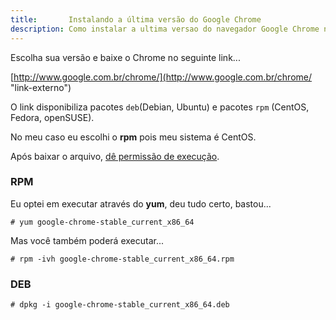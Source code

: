 ```yaml
---
title:       Instalando a última versão do Google Chrome
description: Como instalar a ultima versao do navegador Google Chrome no Linux
---
```


Escolha sua versão e baixe o Chrome no seguinte link...

[http://www.google.com.br/chrome/](http://www.google.com.br/chrome/ "link-externo")


O link disponibiliza pacotes `deb`(Debian, Ubuntu) e pacotes `rpm` (CentOS, 
Fedora, openSUSE).

No meu caso eu escolhi o __rpm__ pois meu sistema é CentOS.

Após baixar o arquivo, [dê permissão de execução](/linux/como-dar-permissao-de-execucao/).



### RPM

Eu optei em executar através do __yum__, deu tudo certo, bastou...

    # yum google-chrome-stable_current_x86_64

Mas você também poderá executar...

    # rpm -ivh google-chrome-stable_current_x86_64.rpm


### DEB

    # dpkg -i google-chrome-stable_current_x86_64.deb
